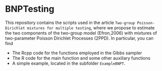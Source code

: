 # BNPTesting
This repository contains the scripts used in the article `Two-group Poisson-Dirichlet mixtures for multiple testing`,
where we propose to estimate the two components of the two-group model (Efron,2006) with mixtures of two-parameter Poisson Dirichlet Processes (2PPD).
In particular, you can find

  + The Rcpp code for the functions employed in the Gibbs sampler
  + The R code for the main function and some other auxiliary functions
  + A simple example, located in the subfolder `ExampleBNPT`.
